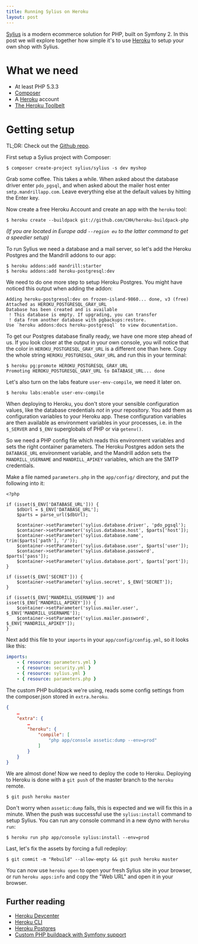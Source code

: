 ```yaml
---
title: Running Sylius on Heroku
layout: post
---
```

[Sylius](http://sylius.org) is a modern ecommerce solution for PHP,
built on Symfony 2. In this post we will explore together how simple it's to
use [Heroku](http://heroku.com) to setup your own shop with Sylius.

# What we need

* At least PHP 5.3.3
* [Composer](http://getcomposer.org)
* A [Heroku](http://heroku.com) account
* [The Heroku Toolbelt](https://toolbelt.herokuapp.com)

# Getting setup

<p>
    <div class="info-box">
        TL;DR: Check out the <a href="https://github.com/CHH/Sylius-Heroku">Github repo</a>.
    </div>
</p>

First setup a Sylius project with Composer:

    $ composer create-project sylius/sylius -s dev myshop

Grab some coffee. This takes a while. When asked about the database
driver enter `pdo_pgsql`, and when asked about the mailer host enter
`smtp.mandrillapp.com`. Leave everything else at the default values by
hitting the Enter key.

Now create a free Heroku Account and create an app with the `heroku`
tool:

    $ heroku create --buildpack git://github.com/CHH/heroku-buildpack-php

_(If you are located in Europe add `--region eu` to the latter command
to get a speedier setup)_

To run Sylius we need a database and a mail server, so let's add the
Heroku Postgres and the Mandrill addons to our app:

    $ heroku addons:add mandrill:starter
    $ heroku addons:add heroku-postgresql:dev

We need to do one more step to setup Heroku Postgres. You might have
noticed this output when adding the addon:

```
Adding heroku-postgresql:dev on frozen-island-9860... done, v3 (free)
Attached as HEROKU_POSTGRESQL_GRAY_URL
Database has been created and is available
 ! This database is empty. If upgrading, you can transfer
 ! data from another database with pgbackups:restore.
Use `heroku addons:docs heroku-postgresql` to view documentation.
```

To get our Postgres database finally ready, we have one more step ahead
of us. If you look closer at the output in your own console,
you will notice that the color in `HEROKU_POSTGRESQL_GRAY_URL` is a
different one than here. Copy the whole string `HEROKU_POSTGRESQL_GRAY_URL` and 
run this in your terminal:

    $ heroku pg:promote HEROKU_POSTGRESQL_GRAY_URL
    Promoting HEROKU_POSTGRESQL_GRAY_URL to DATABASE_URL... done

Let's also turn on the labs feature `user-env-compile`, we need it later
on.

    $ heroku labs:enable user-env-compile

When deploying to Heroku, you don't store your sensible configuration
values, like the database credentials _not_ in your repository. You add
them as configuration variables to your Heroku app. These configuration
variables are then available as environment variables in your processes,
i.e. in the `$_SERVER` and `$_ENV` superglobals of PHP or via
`getenv()`.

So we need a PHP config file which reads this environment variables and 
sets the right container parameters. The Heroku Postgres addon sets the
`DATABASE_URL` environment variable, and the Mandrill addon sets the
`MANDRILL_USERNAME` and `MANDRILL_APIKEY` variables, which are the SMTP
credentials.

Make a file named `parameters.php` in the `app/config/` directory,
and put the following into it:

```
<?php

if (isset($_ENV['DATABASE_URL'])) {
    $dbUrl = $_ENV['DATABASE_URL'];
    $parts = parse_url($dbUrl);

    $container->setParameter('sylius.database.driver', 'pdo_pgsql');
    $container->setParameter('sylius.database.host', $parts['host']);
    $container->setParameter('sylius.database.name', trim($parts['path'], '/'));
    $container->setParameter('sylius.database.user', $parts['user']);
    $container->setParameter('sylius.database.password', $parts['pass']);
    $container->setParameter('sylius.database.port', $parts['port']);
}

if (isset($_ENV['SECRET'])) {
    $container->setParameter('sylius.secret', $_ENV['SECRET']);
}

if (isset($_ENV['MANDRILL_USERNAME']) and isset($_ENV['MANDRILL_APIKEY'])) {
    $container->setParameter('sylius.mailer.user', $_ENV['MANDRILL_USERNAME']);
    $container->setParameter('sylius.mailer.password', $_ENV['MANDRILL_APIKEY']);
}
```

Next add this file to your `imports` in your `app/config/config.yml`, so
it looks like this:

```yaml
imports:
    - { resource: parameters.yml }
    - { resource: security.yml }
    - { resource: sylius.yml }
    - { resource: parameters.php }
```

The custom PHP buildpack we're using, reads some config settings from
the composer.json stored in `extra.heroku`.

```json
{
    …
    "extra": {
        …
        "heroku": {
            "compile": [
                "php app/console assetic:dump --env=prod"
            ]
        }
    }
}
```

We are almost done! Now we need to deploy the code to Heroku.
Deploying to Heroku is done with a `git push` of the master branch to the `heroku` remote.

    $ git push heroku master

Don't worry when `assetic:dump` fails, this is expected and we will fix
this in a minute. When the push was successful use the `sylius:install` command to setup
Sylius. You can run any console command in a new dyno with `heroku run`:

    $ heroku run php app/console sylius:install --env=prod

Last, let's fix the assets by forcing a full redeploy:

    $ git commit -m "Rebuild" --allow-empty && git push heroku master

You can now use `heroku open` to open your fresh Sylius site in your
browser, or run `heroku apps:info` and copy the "Web URL" and open it in
your browser.

## Further reading

* [Heroku Devcenter](https://devcenter.heroku.com/)
* [Heroku CLI](https://devcenter.heroku.com/articles/heroku-command)
* [Heroku Postgres](https://devcenter.heroku.com/articles/heroku-postgresql)
* [Custom PHP buildpack with Symfony support](https://github.com/CHH/heroku-buildpack-php)
